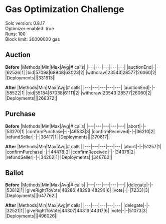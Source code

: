 # Gas Optimization Challenge

Solc version: 0.8.17  
Optimizer enabled: true  
Runs: 100  
Block limit: 30000000 gas  

## Auction

**Before**
|Methods|Min|Max|Avg|# calls|
|---|---|---|---|---|
|auctionEnd|-|-|62526|1|
|bid|57098|68948|63023|2|
|withdraw|23543|28577|26060|2|
|Deployments|||331613||

**After**
|Methods|Min|Max|Avg|# calls|
|---|---|---|---|---|
|auctionEnd|-|-|58522|1|
|bid|55184|67038|61111|2|
|withdraw|23543|28577|26060|2|
|Deployments|||266372||

## Purchase

**Before**
|Methods|Min|Max|Avg|# calls|
|---|---|---|---|---|
|abort|-|-|53270|1|
|confirmPurchase|-|-|46533|3|
|confirmReceived|-|-|36210|2|
|refundSeller|-|-|38417|1|
|Deployments|||370617||

**After**
|Methods|Min|Max|Avg|# calls|
|---|---|---|---|---|
|abort|-|-|51257|1|
|confirmPurchase|-|-|44478|3|
|confirmReceived|-|-|34078|2|
|refundSeller|-|-|34202|1|
|Deployments|||346760||

## Ballot

**Before**
|Methods|Min|Max|Avg|# calls|
|---|---|---|---|---|
|delegate|-|-|53812|1|
|giveRightToVote|48286|48298|48296|6|
|vote|-|-|72331|3|
|Deployments|||647762||

**After**
|Methods|Min|Max|Avg|# calls|
|---|---|---|---|---|
|delegate|-|-|32521|1|
|giveRightToVote|44307|44319|44317|6|
|vote|-|-|51073|3|
|Deployments|||496026||